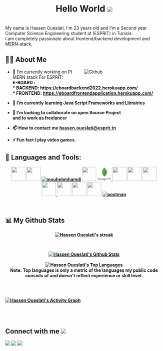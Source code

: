 <div align="center">
 <h1>Hello World <img src="https://raw.githubusercontent.com/MartinHeinz/MartinHeinz/master/wave.gif" width="30px"></h1>
 </div>

<br/>
My name is Hassen Oueslati, I'm 23 years old and I'm a Second year Computer Science Engineering student at (ESPRIT) in Tunisia.<br>I am completely passionate about frontend/backend development and MERN-stack. 

## 🙋‍♂️ About Me
<img width="50%" align="right" alt="Github" src="https://raw.githubusercontent.com/onimur/.github/master/.resources/git-header.svg" />

- 🔭 I’m currently working on PI MERN stack For ESPRIT:<br/> <strong>E-BOARD<strong> : <br/>
          * BACKEND: https://eboardbackend2022.herokuapp.com/<br/>
          * FRONTEND: https://eboardfrontendapplication.herokuapp.com/

- 🌱 I’m currently learning Java Script Frameworks and Librairies

- 👯 I’m looking to collaborate on open Source Project <br/> and to work as freelancer

- 📫 How to contact me **hassen.oueslati@esprit.tn**

- ⚡ Fun fact **I play video games.**

## 🚀 Languages and Tools:
<p align="center">
<a href="https://fr.reactjs.org"><img src="https://img.icons8.com/ultraviolet/40/000000/react--v1.png" width="45" height="45"/></a> 
<a href="https://angular.io"><img src="https://img.icons8.com/color/48/000000/angularjs.png"  width="45" height="45"/></a>
<a href="https://spring.io"><img src="https://img.icons8.com/color/50/000000/spring-logo.png" alt="mouhebmhamdi" width="45" height="45" /></a>
<a href="https://nodejs.org"><img src="https://img.icons8.com/color/48/000000/nodejs.png"  width="45" height="45"/></a>
<a href="https://www.mongodb.com/" > <img src="https://raw.githubusercontent.com/devicons/devicon/master/icons/mongodb/mongodb-original-wordmark.svg" alt="mongodb" width="45" height="45"/> </a>
<a href="https://www.mysql.com"><img src="https://img.icons8.com/color/48/000000/mysql-logo.png" width="45" height="45"/></a>
<a href="https://getbootstrap.com"><img src="https://img.icons8.com/color/48/000000/bootstrap.png" width="45" height="45"/></a>
<a href="https://www.java.com"> <img src="https://img.icons8.com/color/48/000000/java-coffee-cup-logo.png" width="45" height="45"/> </a>
<a href="https://developer.mozilla.org/en-US/docs/Web/JavaScript"> <img src="https://img.icons8.com/color/48/000000/javascript.png" width="45" height="45"/> </a> 
<a href="https://www.w3.org/html/"><img src="https://img.icons8.com/color/48/000000/html-5--v1.png" width="45" height="45"/></a>
<a href="https://www.w3schools.com/css/"><img src="https://img.icons8.com/color/48/000000/css3.png" width="45" height="45"/></a>
<a href="https://git-scm.com/"><img src="https://img.icons8.com/color/48/000000/git.png" width="45" height="45"/></a>
<a href="https://postman.com"><img src="https://www.vectorlogo.zone/logos/getpostman/getpostman-icon.svg" alt="postman" width="45" height="45"/></a>
</p>

<br/>



## 📊 My Github Stats
         
  <p align="center">
    <a href="https://github.com/hassenoueslati/github-readme-streak-stats">
        <img title="🔥 Get streak stats for your profile at git.io/streak-stats" alt="Hassen Oueslati's streak" src="https://github-readme-streak-stats.herokuapp.com/?user=SubhamRaoniar28&theme=black-ice&hide_border=true&stroke=0000&background=060A0CD0"/>
    </a>
    <br/>
</p>
<br/>
  <p align="center">
    <a  href="https://github.com/hassenoueslati/github-readme-stats"><img alt="Hassen Oueslati's Github Stats" src="https://github-readme-stats.vercel.app/api?username=hassenoueslati&show_icons=true&count_private=true&theme=react&hide_border=true&bg_color=0D1117" /></a><br/><br/>
    <a align="center" href="https://github.com/hassenoueslati/github-readme-stats"><img alt="Hassen Oueslati's Top Languages" src="https://github-readme-stats.vercel.app/api/top-langs/?username=hassenoueslati&langs_count=8&count_private=true&layout=compact&theme=react&hide_border=true&bg_color=0D1117" /></a>
  <br/>
  <b>Note:</b> Top languages is only a metric of the languages my public code consists of and doesn't reflect experience or skill level.
 </p>

<br/>
<br/>

<a href="https://github.com/hassenoueslati/github-readme-activity-graph"><img alt="Hassen Oueslati's Activity Graph" src="https://activity-graph.herokuapp.com/graph?username=hassenoueslati&bg_color=0D1117&color=5BCDEC&line=5BCDEC&point=FFFFFF&hide_border=true" /></a>

<br/>
<br/>

## Connect with me <img src='https://raw.githubusercontent.com/ShahriarShafin/ShahriarShafin/main/Assets/handshake.gif' width="100px">
<p align="left">

<a href = "https://www.linkedin.com/in/hassen-oueslati-707a7a1b3/"><img src="https://img.icons8.com/fluent/48/000000/linkedin.png"/></a>
<a href = "https://www.instagram.com/oueslati_hassen/"><img src="https://img.icons8.com/fluent/48/000000/instagram-new.png"/></a>
<a href="https://www.facebook.com/oueslati.hassen.23/"><img src="https://img.icons8.com/fluency/48/000000/facebook.png" /></a>

</p>


